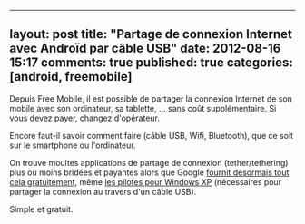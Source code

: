 ﻿
---
layout: post
title: "Partage de connexion Internet avec Androïd par câble USB"
date: 2012-08-16 15:17
comments: true
published: true
categories: [android, freemobile]
---

Depuis Free Mobile, il est possible de partager la connexion Internet de son mobile avec son ordinateur, sa tablette, ... sans coût supplémentaire.
Si vous devez payer, changez d'opérateur.

Encore faut-il savoir comment faire (câble USB, Wifi, Bluetooth), que ce soit sur le smartphone ou l'ordinateur.

On trouve moultes applications de partage de connexion (tether/tethering) plus ou moins bridées et payantes alors que Google [fournit désormais tout cela gratuitement](http://www.android.com/tether), même [les pilotes pour Windows XP](http://www.android.com/drivers/tetherxp.inf) (nécessaires pour partager la connexion au travers d'un câble USB).

Simple et gratuit.
